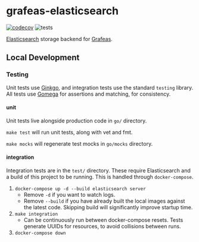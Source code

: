 # grafeas-elasticsearch

[![codecov](https://codecov.io/gh/liatrio/grafeas-elasticsearch/branch/main/graph/badge.svg)](https://codecov.io/gh/liatrio/grafeas-elasticsearch)
![tests](https://github.com/liatrio/grafeas-elasticsearch/workflows/test/badge.svg)

[Elasticsearch](https://www.elastic.co/elasticsearch/) storage backend for [Grafeas](https://grafeas.io/).

## Local Development

### Testing

Unit tests use [Ginkgo](http://onsi.github.io/ginkgo/), and integration tests use the standard `testing` library.
All tests use [Gomega](https://onsi.github.io/gomega/) for assertions and matching, for consistency.

#### unit

Unit tests live alongside production code in `go/` directory.

`make test` will run unit tests, along with vet and fmt.

`make mocks` will regenerate test mocks in `go/mocks` directory.

#### integration

Integration tests are in the `test/` directory.
These require Elasticsearch and a build of this project to be running.
This is handled through `docker-compose`.

1. `docker-compose up -d --build elasticsearch server`
    - Remove `-d` if you want to watch logs.
    - Remove `--build` if you have already built the local images against the latest code.
   Skipping build will significantly improve startup time.
1. `make integration`
   - Can be continuously run between docker-compose resets.
   Tests generate UUIDs for resources, to avoid collisions between runs.
1. `docker-compose down`
